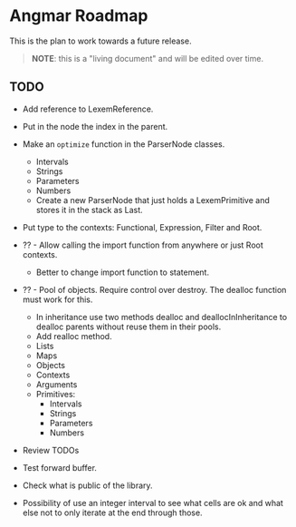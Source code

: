 # Angmar Roadmap

This is the plan to work towards a future release.

> **NOTE**: this is a "living document" and will be edited over time.

## TODO

- Add reference to LexemReference.
- Put in the node the index in the parent.
- Make an `optimize` function in the ParserNode classes.
  - Intervals
  - Strings
  - Parameters
  - Numbers
  - Create a new ParserNode that just holds a LexemPrimitive and stores it in the stack as Last.
- Put type to the contexts: Functional, Expression, Filter and Root.
- ?? - Allow calling the import function from anywhere or just Root contexts.
  - Better to change import function to statement.
- ?? - Pool of objects. Require control over destroy. The dealloc function must work for this.
  - In inheritance use two methods dealloc and deallocInInheritance to dealloc parents without reuse them in their pools.
  - Add realloc method.
  - Lists
  - Maps
  - Objects
  - Contexts
  - Arguments
  - Primitives:
    - Intervals
    - Strings
    - Parameters
    - Numbers
- Review TODOs
- Test forward buffer.
- Check what is public of the library.

- Possibility of use an integer interval to see what cells are ok and what else not to only iterate at the end
through those. 
